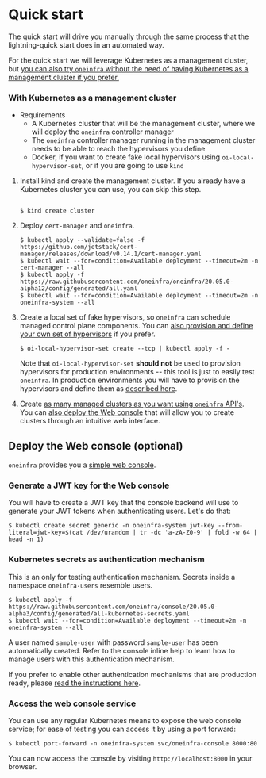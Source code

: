 # Quick start

The quick start will drive you manually through the same process that
the lightning-quick start does in an automated way.

For the quick start we will leverage Kubernetes as a management
cluster, but [you can also try `oneinfra` without the need of having
Kubernetes as a management cluster if you
prefer.](quick-start-without-kubernetes.md)


### With Kubernetes as a management cluster

* Requirements
  * A Kubernetes cluster that will be the management cluster, where we
    will deploy the `oneinfra` controller manager
  * The `oneinfra` controller manager running in the management
    cluster needs to be able to reach the hypervisors you define
  * Docker, if you want to create fake local hypervisors using
    `oi-local-hypervisor-set`, or if you are going to use `kind`

1. Install kind and create the management cluster. If you already have
   a Kubernetes cluster you can use, you can skip this step.

    ```console

    $ kind create cluster
    ```

2. Deploy `cert-manager` and `oneinfra`.

    ```console
    $ kubectl apply --validate=false -f https://github.com/jetstack/cert-manager/releases/download/v0.14.1/cert-manager.yaml
    $ kubectl wait --for=condition=Available deployment --timeout=2m -n cert-manager --all
    $ kubectl apply -f https://raw.githubusercontent.com/oneinfra/oneinfra/20.05.0-alpha12/config/generated/all.yaml
    $ kubectl wait --for=condition=Available deployment --timeout=2m -n oneinfra-system --all
    ```

3. Create a local set of fake hypervisors, so `oneinfra` can schedule
managed control plane components. You can [also provision and define
your own set of hypervisors](hypervisors.md) if you prefer.

    ```console
    $ oi-local-hypervisor-set create --tcp | kubectl apply -f -
    ```

    Note that `oi-local-hypervisor-set` **should not** be used to
    provision hypervisors for production environments -- this tool is
    just to easily test `oneinfra`. In production environments you
    will have to provision the hypervisors and define them as
    [described here](hypervisors.md).


4. Create [as many managed clusters as you want using `oneinfra`
   API's](quick-start-creating-managed-clusters.md). You can
   [also deploy the Web console](#deploy-the-web-console-optional)
   that will allow you to create clusters through an intuitive web
   interface.


## Deploy the Web console (optional)

`oneinfra` provides you a [simple web
console](https://github.com/oneinfra/console).

### Generate a JWT key for the Web console

You will have to create a JWT key that the console backend will use to
generate your JWT tokens when authenticating users. Let's do that:

```console
$ kubectl create secret generic -n oneinfra-system jwt-key --from-literal=jwt-key=$(cat /dev/urandom | tr -dc 'a-zA-Z0-9' | fold -w 64 | head -n 1)
```


### Kubernetes secrets as authentication mechanism

This is an only for testing authentication mechanism. Secrets inside a
namespace `oneinfra-users` resemble users.

```console
$ kubectl apply -f https://raw.githubusercontent.com/oneinfra/console/20.05.0-alpha3/config/generated/all-kubernetes-secrets.yaml
$ kubectl wait --for=condition=Available deployment --timeout=2m -n oneinfra-system --all
```

A user named `sample-user` with password `sample-user` has been
automatically created. Refer to the console inline help to learn how
to manage users with this authentication mechanism.

If you prefer to enable other authentication mechanisms that are
production ready, please [read the instructions
here](web-console-oauth.md).


### Access the web console service

You can use any regular Kubernetes means to expose the web console
service; for ease of testing you can access it by using a port
forward:

```console
$ kubectl port-forward -n oneinfra-system svc/oneinfra-console 8000:80
```

You can now access the console by visiting `http://localhost:8000` in
your browser.
